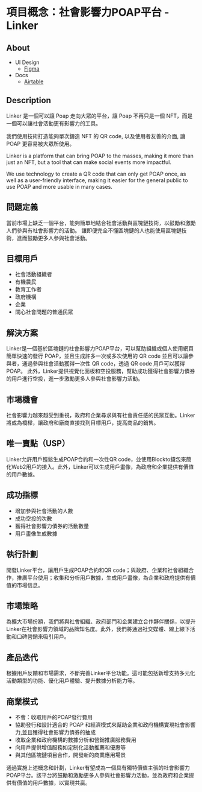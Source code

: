 # 項目概念：社會影響力POAP平台 - Linker

## About

- UI Design
  - [Figma](https://www.figma.com/file/G4L0uomflbksFiGe4ZQwRY/Untitled?node-id=0%3A1&t=s521MhVMWdg5n1Fb-1)
- Docs
  - [Airtable](https://airtable.com/invite/l?inviteId=invUIT7Vk9iAguro2&inviteToken=0eb47af8933147618e85cb5eea5d3aef092c217c97a2cb81fba269215c1dcaa7&utm_medium=email&utm_source=product_team&utm_content=transactional-alerts)

## Description

Linker 是一個可以讓 Poap 走向大眾的平台，讓 Poap 不再只是一個 NFT，而是一個可以讓社會活動更有影響力的工具。

我們使用技術打造能夠單次鑄造 NFT 的 QR code, 以及使用者友善的介面, 讓 POAP 更容易被大眾所使用。

Linker is a platform that can bring POAP to the masses, making it more than just an NFT, but a tool that can make social events more impactful.

We use technology to create a QR code that can only get POAP once, as well as a user-friendly interface, making it easier for the general public to use POAP and more usable in many cases.

## 問題定義

當前市場上缺乏一個平台，能夠簡單地結合社會活動與區塊鏈技術，以鼓勵和激勵人們參與有社會影響力的活動。
讓即便完全不懂區塊鏈的人也能使用區塊鏈技術，進而鼓勵更多人參與社會活動。

## 目標用戶

- 社會活動組織者
- 有機農民
- 教育工作者
- 政府機構
- 企業
- 關心社會問題的普通民眾

## 解決方案

Linker是一個基於區塊鏈的社會影響力POAP平台，可以幫助組織或個人使用網頁簡單快速的發行 POAP，並且生成許多一次或多次使用的 QR code
並且可以讓參與者，通過參與社會活動獲得一次性 QR code，透過 QR code 用戶可以獲得POAP。
此外，Linker提供視覺化面板和空投服務，幫助成功獲得社會影響力債券的用戶進行空投，進一步激勵更多人參與社會影響力活動。

## 市場機會

社會影響力越來越受到重視，政府和企業尋求與有社會責任感的民眾互動。Linker將成為橋樑，讓政府和廠商直接找到目標用戶，提高商品的銷售。

## 唯一賣點（USP）

Linker允許用戶輕鬆生成POAP合約和一次性QR code，並使用Blockto錢包來簡化Web2用戶的接入。此外，Linker可以生成用戶畫像，為政府和企業提供有價值的用戶數據。

## 成功指標

- 增加參與社會活動的人數
- 成功空投的次數
- 獲得社會影響力債券的活動數量
- 用戶畫像生成數據

## 執行計劃

開發Linker平台，讓用戶生成POAP合約和QR code；與政府、企業和社會組織合作，推廣平台使用；收集和分析用戶數據，生成用戶畫像，為企業和政府提供有價值的市場信息。

## 市場策略

為擴大市場份額，我們將與社會組織、政府部門和企業建立合作夥伴關係，以提升Linker在社會影響力領域的品牌知名度。此外，我們將通過社交媒體、線上線下活動和口碑營銷來吸引用戶。

## 產品迭代

根據用戶反饋和市場需求，不斷完善Linker平台功能。這可能包括新增支持多元化活動類型的功能、優化用戶體驗、提升數據分析能力等。

## 商業模式

- 不會：收取用戶的POAP發行費用
- 協助發行和設計適合的 POAP 和經濟模式來幫助企業和政府機構實現社會影響力,並且獲得社會影響力債券的抽成
- 收取企業和政府機構的數據分析和營銷推廣服務費用
- 向用戶提供增值服務如定制化活動推薦和優惠等
- 與其他區塊鏈項目合作，開發新的商業應用場景

通過實施上述概念和計劃，Linker有望成為一個具有獨特價值主張的社會影響力POAP平台。該平台將鼓勵和激勵更多人參與社會影響力活動，並為政府和企業提供有價值的用戶數據，以實現共贏。
